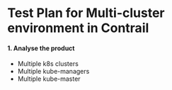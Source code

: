 # Test Plan for Multi-cluster environment in Contrail


#### 1. Analyse the product

* Multiple k8s clusters
* Multiple kube-managers
* Multiple kube-master
